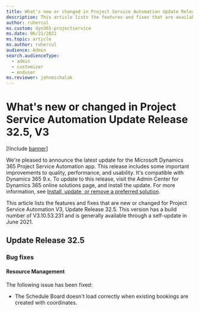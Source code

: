 ```yaml
---
title: What's new or changed in Project Service Automation Update Release 32.5, V3
description: This article lists the features and fixes that are available in Project Service Automation Update Release 32.5, V3.
author: ruhercul
ms.custom: dyn365-projectservice
ms.date: 06/21/2021
ms.topic: article
ms.author: ruhercul
audience: Admin
search.audienceType: 
  - admin
  - customizer
  - enduser
ms.reviewer: johnmichalak
---
```



# What's new or changed in Project Service Automation Update Release 32.5, V3

[!include [banner](../includes/psa-now-project-operations.md)]

We're pleased to announce the latest update for the Microsoft Dynamics 365 Project Service Automation app. This release includes some important improvements to quality, performance, and usability. It's compatible with Dynamics 365 9.x. To update to this release, visit the Admin Center for Dynamics 365 online solutions page, and install the update. For more information, see [Install, update, or remove a preferred solution](/power-platform/admin/install-remove-preferred-solution).

This article lists the features and fixes that are new or changed for Project Service Automation V3, Update Release 32.5. This version has a build number of V3.10.53.231 and is generally available through a self-update in June 2021.

## Update Release 32.5

### Bug fixes

#### Resource Management

The following issue has been fixed:

- The Schedule Board doesn't load correctly when existing bookings are created with coordinates.

